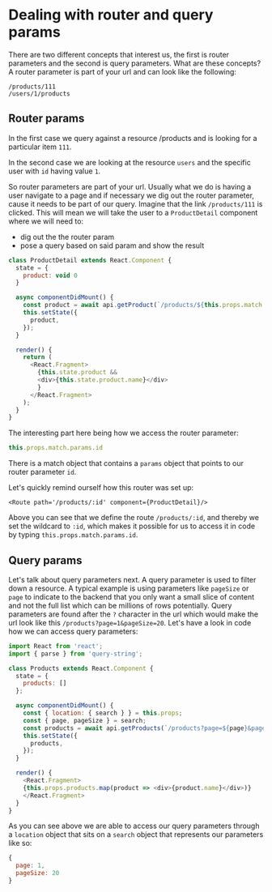 # Dealing with router and query params



There are two different concepts that interest us, the first is router parameters and the second is query parameters. What are these concepts?
A router parameter is part of your url and can look like the following:

```
/products/111
/users/1/products
```

## Router params
In the first case we query against a resource /products and is looking for a particular item `111`.

In the second case we are looking at the resource `users` and the specific user with `id` having value `1`.

So router parameters are part of your url. Usually what we do is having a user navigate to a page and if necessary we dig out the router parameter, cause it needs to be part of our query. Imagine that the link `/products/111` is clicked. This will mean we will take the user to a `ProductDetail` component where we will need to:

- dig out the the router param
- pose a query based on said param and show the result

```js
class ProductDetail extends React.Component {
  state = {
    product: void 0
  }

  async componentDidMount() {
    const product = await api.getProduct(`/products/${this.props.match.params.id}`);
    this.setState({
      product,
    });
  }

  render() {
    return (
      <React.Fragment>
        {this.state.product &&
        <div>{this.state.product.name}</div>
        }
      </React.Fragment>
    );
  }
}
```

The interesting part here being how we access the router parameter:

```js
this.props.match.params.id
```

There is a match object that contains a `params` object that points to our router parameter `id`.

Let's quickly remind ourself how this router was set up:

```
<Route path='/products/:id' component={ProductDetail}/>
```

Above you can see that we define the route `/products/:id`, and thereby we set the wildcard to `:id`, which makes it possible for us to access it in code by typing `this.props.match.params.id`.

## Query params
Let's talk about query parameters next. A query parameter is used to filter down a resource. A typical example is using parameters like `pageSize` or `page` to indicate to the backend that you only want a small slice of content and not the full list which can be millions of rows potentially. Query parameters are found after the `?` character in the url which would make the url look like this `/products?page=1&pageSize=20`. Let's have a look in code how we can access query parameters:

```js
import React from 'react';
import { parse } from 'query-string';

class Products extends React.Component {
  state = {
    products: []
  };

  async componentDidMount() {
    const { location: { search } } = this.props;
    const { page, pageSize } = search;
    const products = await api.getProducts(`/products?page=${page}&pageSize=${pageSize}`);
    this.setState({
      products,
    });
  }

  render() {
    <React.Fragment>
    {this.props.products.map(product => <div>{product.name}</div>)}
    </React.Fragment>
  }
}
```
As you can see above we are able to access our query parameters through a `location` object that sits on a `search` object that represents our parameters like so:

```js
{
  page: 1,
  pageSize: 20
}
```